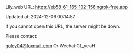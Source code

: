 Lily_web URL: https://eb58-61-165-102-156.ngrok-free.app

Updated at: 2024-12-06 00:14:57

If you cannot open this URL, the server might be down.

Please contact: 

goley04@foxmail.com Or Wechat:GL_yeaH